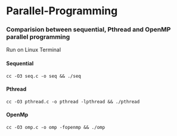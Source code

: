 # Parallel-Programming

### Comparision between sequential, Pthread and OpenMP parallel programming 

Run on Linux Terminal
#### Sequential 
`
  cc -O3 seq.c -o seq && ./seq
`

#### Pthread 
`
 cc -O3 pthread.c -o pthread -lpthread && ./pthread
`

#### OpenMp 
`
  cc -O3 omp.c -o omp -fopenmp && ./omp
`
